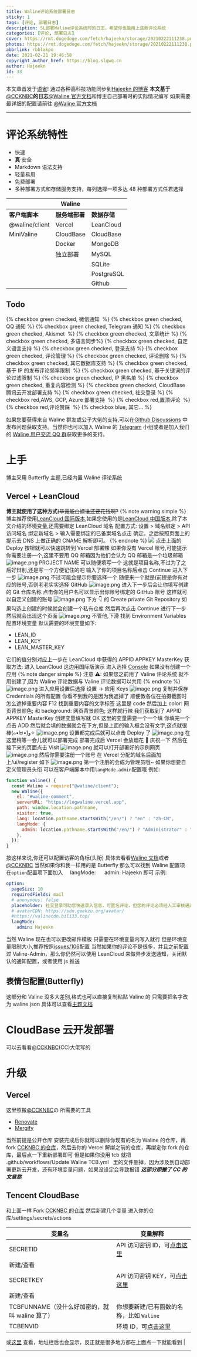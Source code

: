 ```yaml
---
title: Waline评论系统部署日志
sticky: 1
tags: [评论, 部署日志]
description: SL部署Waline评论系统时的日志，希望你也能用上这款评论系统
categories: [评论, 部署日志]
cover: https://rmt.dogedoge.com/fetch/hajeekn/storage/20210222111238.png
photos: https://rmt.dogedoge.com/fetch/hajeekn/storage/20210222111238.png
abbrlink: rbblakpo
date: 2021-02-21 19:46:58
copyright_author_href: https://blog.slqwq.cn
author: Hajeekn
id: 33
---
```


本文章首发于[语雀](https://www.yuque.com/ladjeek/ygg4q6)!
通过各种高科技功能同步到[Hajeekn 的博客](https://blog.slqwq.cn)
**本文基于**[@CCKNBC](https://blog.ccknbc.cc/posts/waline-commens-system-deployment-logs/)**的日志**[@Waline 官方文档](https://waline.js.org/)和博主自己部署时的实际情况编写
如果需要最详细的配置请前往 [@Waline 官方文档](https://waline.js.org/)

---

# 评论系统特性

- 快速
- **真**·安全
- Markdown 语法支持
- 轻量易用
- 免费部署
- 多种部署方式和存储服务支持，每列选择一项多达 48 种部署方式任君选择

|                | Waline         |              |
| -------------- | -------------- | ------------ |
| **客户端脚本** | **服务端部署** | **数据存储** |
| @waline/client | Vercel         | LeanCloud    |
| MiniValine     | CloudBase      | CloudBase    |
|                | Docker         | MongoDB      |
|                | 独立部署       | MySQL        |
|                |                | SQLite       |
|                |                | PostgreSQL   |
|                |                | Github       |

## Todo

{% checkbox green checked, 微信通知  %}
{% checkbox green checked, QQ 通知 %}
{% checkbox green checked, Telegram 通知 %}
{% checkbox green checked, Akismet  %}
{% checkbox green checked, 文章统计 %}
{% checkbox green checked, 多语言同步%}
{% checkbox green checked, 自定义语言支持 %}
{% checkbox green checked, 登录支持 %}
{% checkbox green checked, 评论管理 %}
{% checkbox green checked, 评论删除 %}
{% checkbox green checked, 其它数据库支持 %}
{% checkbox green checked, 基于 IP 的发布评论频率限制  %}
{% checkbox green checked, 基于关键词的评论过滤限制 %}
{% checkbox green checked, IP 黑名单 %}
{% checkbox green checked, 重复内容检测 %}
{% checkbox green checked, CloudBase 腾讯云开发部署支持 %}
{% checkbox green checked, 社交登录 %}
{% checkbox red,AWS, GCP, Azure 部署支持  %}
{% checkbox red,置顶评论  %}
{% checkbox red,评论赞踩  %}
{% checkbox blue, 其它... %}

如果您要获得来自 Waline 群友或公子大佬的支持,可以在[Github Discussions](https://github.com/lizheming/waline/discussions) 中发布问题获取支持。当然你也可以加入 Waline 的 [Telegram](https://t.me/walinejs) 小组或者是加入我们的 [Waline 用户交流 QQ 群](https://qm.qq.com/cgi-bin/qm/qr?k=rPZvq_EBfwQa6QZX7sToVlhH49c6ed0R&jump_from=webapi)获取更多的支持。

# 上手

博主采用 Butterfly 主题,已经内置 Waline 评论系统

## Vercel + LeanCloud

**博主就使用了这种方式**~~(毕竟能白嫖谁还要花钱啊?~~
{% note warning simple %}
博主推荐使用[LeanCloud 国际版本](https://leancloud.app),如果您使用的是[LeanCloud 中国版本](https://leancloud.cn),除了本文介绍的环境变量,还需要绑定 LeanCloud 域名
配置方式: 设置 > 域名绑定 > API 访问域名 绑定新域名 > 输入需要绑定的已备案域名点击 确定。之后按照页面上的提示去 DNS 上做正确的 CNAME 解析即可。
{% endnote %}
[ ](https://vercel.com/import/project?template=https://github.com/lizheming/waline/tree/master/example)![](https://cdn.nlark.com/yuque/0/2021/svg/12488964/1613908946082-2b97a876-6dcf-437c-8b06-d1be78602a82.svg#height=32&id=SkrZu&originHeight=32&originWidth=92&originalType=binary&ratio=1&size=0&status=done&style=none&width=92)
点击上面的 Deploy 按钮就可以快速跳转到 Vercel 部署辣
如果你没有 Vercel 账号,可能提示你需要注册一个,这里不要用 QQ 邮箱因为他们会认为 QQ 邮箱是一个垃圾邮箱
![image.png](https://cdn.nlark.com/yuque/0/2021/png/12488964/1613909023497-ab411446-d589-4927-8df2-4886c39402b6.png#height=438&id=VrVvx&margin=%5Bobject%20Object%5D&name=image.png&originHeight=875&originWidth=1896&originalType=binary&ratio=1&size=99588&status=done&style=none&width=948)
PROJECT NAME 可以随便填写一个
这就是项目名称,不过为了之后好辩别,还是写一个方便记住的吧
输入了你的项目名称后点击 Continue 进入下一步
![image.png](https://cdn.nlark.com/yuque/0/2021/png/12488964/1613909193383-cb9ecd5e-0053-454c-97d0-320afffb7643.png#height=437&id=j89Py&margin=%5Bobject%20Object%5D&name=image.png&originHeight=874&originWidth=1898&originalType=binary&ratio=1&size=128274&status=done&style=none&width=949)
不过可能会提示你要选择一个
随便来一个就是(前提是你有对应的账号,否则老老实实选择 GitHub
![image.png](https://cdn.nlark.com/yuque/0/2021/png/12488964/1613909252053-9fc1fa53-acbb-4943-ace2-4da719cf31e7.png#height=433&id=fIWob&margin=%5Bobject%20Object%5D&name=image.png&originHeight=865&originWidth=1891&originalType=binary&ratio=1&size=153178&status=done&style=none&width=945.5)
进入下一步后会让你填写创建的 Git 仓库名称
点击你的用户名可以显示出你账号绑定的 GitHub 账号
这样就可以自定义创建的账号
![image.png](https://cdn.nlark.com/yuque/0/2021/png/12488964/1613909328118-b9dfb65e-332b-42af-bb24-90d8eb349b3a.png#height=105&id=u6dtZ&margin=%5Bobject%20Object%5D&name=image.png&originHeight=210&originWidth=911&originalType=binary&ratio=1&size=17563&status=done&style=none&width=455.5)
下方 👇 的 Create private Git Repository 如果勾选上创建的时候就会创建一个私有仓库
然后再次点击 Continue 进行下一步
然后就会出现这个页面
![image.png](https://cdn.nlark.com/yuque/0/2021/png/12488964/1613909407484-c0b00d5d-f2c7-49a7-9009-309deda773ea.png#height=432&id=e46Qq&margin=%5Bobject%20Object%5D&name=image.png&originHeight=863&originWidth=1895&originalType=binary&ratio=1&size=109164&status=done&style=none&width=947.5)
不管他,下滑
找到 Environment Variables 配置环境变量
默认需要的环境变量如下:

- LEAN_ID
- LEAN_KEY
- LEAN_MASTER_KEY

它们的值分别对应上一步在 LeanCloud 中获得的 APPID APPKEY MasterKey
获取方法:
进入 LeanCloud
这边用国际版演示
进入选择 [Console](https://console.leancloud.app/)
如果没有创建一个应用
{% note danger simple %}
注意 ⚠: 如果您之前用了 Valine 评论系统 就不用创建了,因为 Waline 评论数据与 Valine 评论数据可以共用
{% endnote %}
![image.png](https://cdn.nlark.com/yuque/0/2021/png/12488964/1613909677182-c35bb1a1-54ea-45d6-81bc-30dea4281bc2.png#height=213&id=vGRQH&margin=%5Bobject%20Object%5D&name=image.png&originHeight=426&originWidth=305&originalType=binary&ratio=1&size=12887&status=done&style=none&width=152.5)
进入应用设置后选择 设置 -> 应用 Keys
![image.png](https://cdn.nlark.com/yuque/0/2021/png/12488964/1613909849497-15dd6d3d-8a8c-47bc-8f23-52812d4659e8.png#height=256&id=OhNdC&margin=%5Bobject%20Object%5D&name=image.png&originHeight=512&originWidth=915&originalType=binary&ratio=1&size=39747&status=done&style=none&width=457.5)
复制并保存 Credentials 的所有配置
你看不到我的是因为我遮掉了
顺便教各位在拍摄截图时怎么遮掉重要内容
F12 找到重要内容的文字标签
这里是 code
然后加上
color: 网页背景颜色; 和
background: 网页背景颜色;
这样就行辣
我们获取到了 APPID APPKEY MasterKey
创建变量填写就 OK
这里的变量需要一个一个填
你填完一个点击 ADD 然后就会填的数据就会在下方,但是上面的输入框会没有文字,这点就很棒(๑•̀ㅂ•́)و✧
![image.png](https://cdn.nlark.com/yuque/0/2021/png/12488964/1613910013751-e00121dd-7dfe-4e56-b1ee-40691c9fcc4b.png#height=188&id=hhguh&margin=%5Bobject%20Object%5D&name=image.png&originHeight=376&originWidth=948&originalType=binary&ratio=1&size=24926&status=done&style=none&width=474)
设置都完成后就可以点击 Deploy 了
![image.png](https://cdn.nlark.com/yuque/0/2021/png/12488964/1613910102015-2562fb37-76d0-4a93-b7bb-a2911baf4e4c.png#height=331&id=Q0Qts&margin=%5Bobject%20Object%5D&name=image.png&originHeight=662&originWidth=1873&originalType=binary&ratio=1&size=117647&status=done&style=none&width=936.5)
在这里稍等一会儿就可以部署完成
部署完成后 Vercel 会放烟花 🎇 庆祝一下
然后在接下来的页面点击 Visit
![image.png](https://cdn.nlark.com/yuque/0/2021/png/12488964/1613910224658-f33ff25b-db0b-4dcd-8c35-5b0a7c75bb98.png#height=47&id=Hm4vB&margin=%5Bobject%20Object%5D&name=image.png&originHeight=93&originWidth=213&originalType=binary&ratio=1&size=2440&status=done&style=none&width=106.5)
就可以打开部署好的示例网页
![image.png](https://cdn.nlark.com/yuque/0/2021/png/12488964/1613910331384-6fa0648d-519e-42b6-b5b0-4f4c005c9e29.png#height=437&id=PGrvH&margin=%5Bobject%20Object%5D&name=image.png&originHeight=873&originWidth=1887&originalType=binary&ratio=1&size=75171&status=done&style=none&width=943.5)
然后你需要注册一个账号
在 Vercel 分配的域名后面加上/ui/register
如下
![image.png](https://cdn.nlark.com/yuque/0/2021/png/12488964/1613910413806-e7da23e0-e79c-4045-bc60-a7e306206916.png#height=19&id=bSx0U&margin=%5Bobject%20Object%5D&name=image.png&originHeight=37&originWidth=436&originalType=binary&ratio=1&size=3756&status=done&style=none&width=218)
第一个注册的会成为管理员哦~
如果你想要自定义管理员头衔
可以在客户端脚本中用`langMode.admin`配置哦
例如:

```javascript
function waline() {
  const Waline = require("@waline/client");
  new Waline({
    el: "#waline-comment",
    serverURL: "https://logwaline.vercel.app",
    path: window.location.pathname,
    visitor: true,
    lang: location.pathname.startsWith("/en/") ? "en" : "zh-CN",
    langMode: {
      admin: location.pathname.startsWith("/en/") ? "Administrator" : "Hajeekn",
    },
  });
}
```

按这样来说,你还可以配置访客的角标(头衔)
具体去看看[Waline 文档](https://waline.js.org/)或者[@CCKNBC](https://blog.ccknbc.cc/)
当然如果你和我一样用的是 Butterfly
那么可以找到 Waline 配置项
在`option`配置项下面加入
    langMode:
     admin: Hajeekn
即可
示例:

```yaml
option:
  pageSize: 10
  requiredFields: mail
  # anonymous: false
  placeholder: 社交登录可助您快速录入信息，可匿名评论，但您的评论必须经人工审核通过后才会显示，并可收到相关回复邮件通知，因此邮箱为必填项
  # avatarCDN: https://sdn.geekzu.org/avatar/
  #https://valinecdn.bili33.top/
  langMode:
    admin: Hajeekn
```

当然 Waline 现在也可以更改邮件模板
只需要在环境变量内写入就行
但是环境变量限制大小,推荐按照[issues/106](https://github.com/lizheming/waline/issues/106)配置
当然如果你的评论不是很多，并且之前配置过 Valine-Admin，那么你仍然可以使用 LeanCloud 来做异步发送通知，关闭默认的通知配置，或者使用 js 推送

## 表情包配置(Butterfly)

这部分和 Valine 没多大差别,格式也可以直接复制粘贴 Valine 的
只需要把名字改为 waline.json
具体可以查看[主题文档](https://butterfly.js.org/posts/ceeb73f/#%E8%A9%95%E8%AB%96)

# CloudBase 云开发部署

可以去看看[@CCKNBC](https://blog.ccknbc.cc/posts/waline-commens-system-deployment-logs/#CloudBase-%E4%BA%91%E5%BC%80%E5%8F%91%E9%83%A8%E7%BD%B2)(CC)大佬写的

# 升级

## Vercel

这里照搬[@CCKNBC](https://blog.ccknbc.cc/posts/waline-commens-system-deployment-logs/#CloudBase-%E4%BA%91%E5%BC%80%E5%8F%91%E9%83%A8%E7%BD%B2)の
所需要的工具

- [Renovate](https://github.com/marketplace/renovate)
- [Mergify](https://github.com/marketplace/mergify)

当然前提是公开仓库
安装完成后你就可以删除你现有的名为 Waline 的仓库，再 fork [CCKNBC 的仓库](https://github.com/ccknbc-actions/waline)，然后去你的 Vercel 解绑之前的仓库，再绑定你 fork 的仓库，最后点一下重新部署即可
但是如果你没用 tcb 就把 .github/workflows/Update Waline TCB.yml   里的文件删掉，因为涉及到自动部署更新云开发，还有环境变量问题，如果没设定会导致报错
**_这部分照搬了 CC 的文章熬_**

## Tencent CloudBase

和上面一样
Fork [CCKNBC 的仓库](https://github.com/ccknbc-actions/waline) 然后新建几个变量
进入你的仓库/settings/secrets/actions

| 变量名                                         | 变量解释                                                                   |
| ---------------------------------------------- | -------------------------------------------------------------------------- |
| SECRETID                                       | API 访问密钥 ID，可[点击这里](https://console.cloud.tencent.com/cam/capi)  |
| 新建/查看                                      |
| SECRETKEY                                      | API 访问密钥 KEY，可[点击这里](https://console.cloud.tencent.com/cam/capi) |
| 新建/查看                                      |
| TCBFUNNAME（没什么好加密的，就叫 waline 算了） | 你想要新建/已有函数的名称，比如 `Waline`                                   |
| TCBENVID                                       | 环境 ID，可[点击这里](https://console.cloud.tencent.com/tcb/env/overview)  |

或[这里](https://console.cloud.tencent.com/tcb/env/index)
查看，地址栏后也会显示，反正就是很多地方都在上面点一下就能看到 |

---
